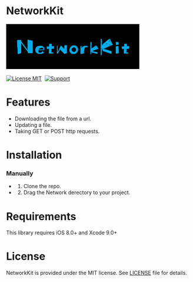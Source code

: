 NetworkKit
==============
![](NetworkKit.png)

[![License MIT](https://img.shields.io/badge/license-MIT-green.svg?style=flat)](https://raw.githubusercontent.com/ibireme/YYCache/master/LICENSE)&nbsp;
[![Support](https://img.shields.io/badge/support-iOS%208%2B%20-blue.svg?style=flat)](https://www.apple.com/nl/ios/)&nbsp;

Features
==============

* Downloading the file from a url.
* Updating a file.
* Taking GET or POST http requests.

Installation
==============

### Manually

* 1. Clone the repo.
* 2. Drag the Network derectory to your project.

Requirements
==============

This library requires iOS 8.0+ and Xcode 9.0+

License
==============

NetworkKit is provided under the MIT license. See [LICENSE](https://github.com/mutating/NetworkKit/blob/master/LICENSE) file for details.